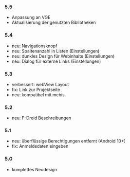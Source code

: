 ### 5.5
- Anpassung an VGE
- Aktualisierung der genutzten Bibliotheken

### 5.4
- neu: Navigationsknopf
- neu: Spaltenanzahl in Listen (Einstellungen)
- neu: dunkles Design für Webinhalte (Einstellungen)
- neu: Dialog für externe Links (Einstellungen)

### 5.3
- verbessert: webView Layout
- fix: Link zur Projektseite
- neu: kompatibel mit mebis

### 5.2
- neu: F-Droid Beschreibungen

### 5.1
- neu: überflüssige Berechtigungen entfernt (Android 10+)
- fix: Anmeldedaten eingeben

### 5.0
- komplettes Neudesign
